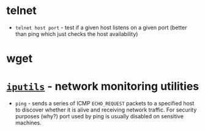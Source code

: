 # telnet
- `telnet host port` - test if a given host listens on a given port (better than ping which just checks the host availability)

# wget

# [`iputils`](https://github.com/iputils/iputils) - network monitoring utilities

- `ping` - sends a series of ICMP `ECHO_REQUEST` packets to a specified host to discover whether it is alive and receiving network traffic.
For security purposes (why?) port used by ping is usually disabled on sensitive machines.
